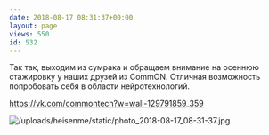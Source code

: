 ```yaml
---
date: 2018-08-17 08:31:37+00:00
layout: page
views: 550
id: 532
---
```


Так так, выходим из сумрака и обращаем внимание на осеннюю стажировку у наших друзей из CommON. Отличная возможность попробовать себя в области нейротехнологий.

https://vk.com/commontech?w=wall-129791859_359



![/uploads/heisenme/static/photo_2018-08-17_08-31-37.jpg](/uploads/heisenme/static/photo_2018-08-17_08-31-37.jpg)
